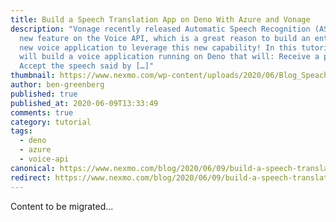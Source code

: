 ```yaml
---
title: Build a Speech Translation App on Deno With Azure and Vonage
description: "Vonage recently released Automatic Speech Recognition (ASR) as a
  new feature on the Voice API, which is a great reason to build an entertaining
  new voice application to leverage this new capability! In this tutorial, we
  will build a voice application running on Deno that will: Receive a phone call
  Accept the speech said by […]"
thumbnail: https://www.nexmo.com/wp-content/uploads/2020/06/Blog_Speach-Translation_Deno-Azure_1200x600-1.png
author: ben-greenberg
published: true
published_at: 2020-06-09T13:33:49
comments: true
category: tutorial
tags:
  - deno
  - azure
  - voice-api
canonical: https://www.nexmo.com/blog/2020/06/09/build-a-speech-translation-app-on-deno-with-azure-and-vonage
redirect: https://www.nexmo.com/blog/2020/06/09/build-a-speech-translation-app-on-deno-with-azure-and-vonage
---
```

Content to be migrated...
